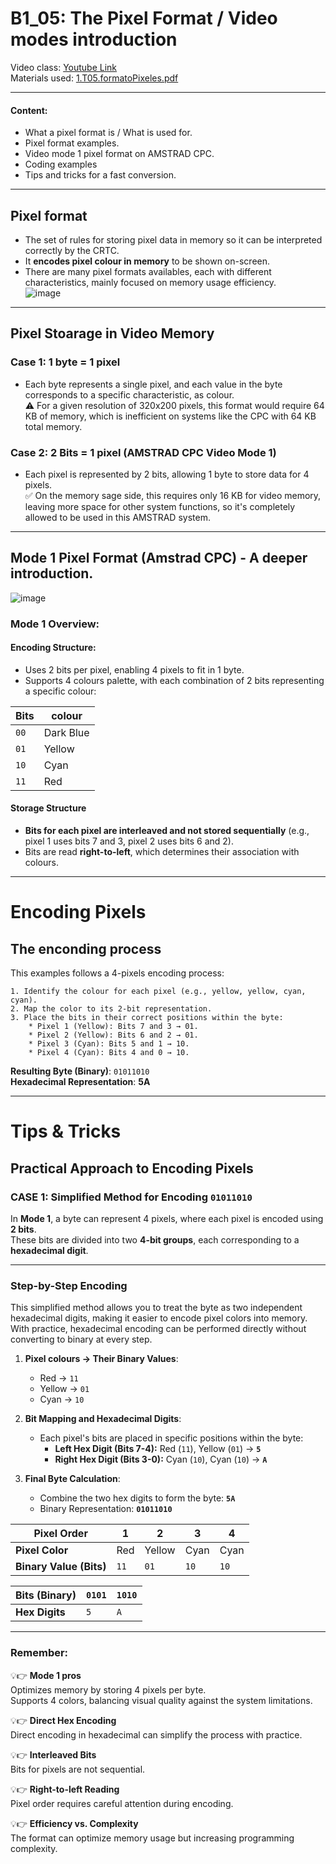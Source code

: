 # B1_05: The Pixel Format / Video modes introduction
Video class: [Youtube Link](https://youtu.be/1v2DKEWMKNg)    
Materials used: [ 1.T05.formatoPixeles.pdf ](https://github.com/alexandrglm/elearning_tools/blob/9fbf9fd84dfc8a0c79fb6fee964eee4361816353/z80asmmooc/contents/Course/MODULE_1%3ASprite_in_machine_Code/B01_THEORY/B01_materials/1.T03.laMagiaDelHexadecimal.pdf)  
***

#### Content:  
- What a pixel format is / What is used for.  
- Pixel format examples.  
- Video mode 1 pixel format on AMSTRAD CPC.  
- Coding examples
- Tips and tricks for a fast conversion.  
***

## Pixel format
- The set of rules for storing pixel data in memory so it can be interpreted correctly by the CRTC.  
- It **encodes pixel colour in memory** to be shown on-screen.  
- There are many pixel formats availables, each with different characteristics, mainly focused on memory usage efficiency.  
![image](https://github.com/user-attachments/assets/70252140-60f7-4292-8f20-5e6e2dde4365)

***
## Pixel Stoarage in Video Memory
### Case 1: 1 byte = 1 pixel
* Each byte represents a single pixel, and each value in the byte corresponds to a specific characteristic, as colour.    
⚠️ For a given resolution of 320x200 pixels, this format would require 64 KB of memory, which is inefficient on systems like the CPC with 64 KB total memory.  

### Case 2: 2 Bits = 1 pixel (AMSTRAD CPC Video Mode 1)
* Each pixel is represented by 2 bits, allowing 1 byte to store data for 4 pixels.  
✅ On the memory sage side, this requires only 16 KB for video memory, leaving more space for other system functions, so it's completely allowed to be used in this AMSTRAD system.  
***
## Mode 1 Pixel Format (Amstrad CPC) - A deeper introduction.
![image](https://github.com/user-attachments/assets/6ef9f919-5a26-4c2c-95c7-3d1893923600)

### Mode 1 Overview:
#### Encoding Structure:
- Uses 2 bits per pixel, enabling 4 pixels to fit in 1 byte.  
- Supports 4 colours palette, with each combination of 2 bits representing a specific colour:  

| **Bits** | **colour**     |
|----------|---------------|
| `00`     | Dark Blue     |
| `01`     | Yellow        |
| `10`     | Cyan          |
| `11`     | Red           |

#### Storage Structure
- **Bits for each pixel are interleaved and not stored sequentially** (e.g., pixel 1 uses bits 7 and 3, pixel 2 uses bits 6 and 2).  
- Bits are read **right-to-left**, which determines their association with colours.  
***
# Encoding Pixels
## The enconding process
This examples follows a 4-pixels encoding process:  

    1. Identify the colour for each pixel (e.g., yellow, yellow, cyan, cyan).  
    2. Map the color to its 2-bit representation.  
    3. Place the bits in their correct positions within the byte:  
        * Pixel 1 (Yellow): Bits 7 and 3 → 01. 
        * Pixel 2 (Yellow): Bits 6 and 2 → 01.  
        * Pixel 3 (Cyan): Bits 5 and 1 → 10.  
        * Pixel 4 (Cyan): Bits 4 and 0 → 10.  

**Resulting Byte (Binary)**: `01011010`  
**Hexadecimal Representation**: **5A**  
***
# Tips & Tricks
## Practical Approach to Encoding Pixels

### **CASE 1: Simplified Method for Encoding `01011010`**

In **Mode 1**, a byte can represent 4 pixels, where each pixel is encoded using **2 bits**.  
These bits are divided into two **4-bit groups**, each corresponding to a **hexadecimal digit**.
***

### **Step-by-Step Encoding**
This simplified method allows you to treat the byte as two independent hexadecimal digits, making it easier to encode pixel colors into memory.  
With practice, hexadecimal encoding can be performed directly without converting to binary at every step.  

1. **Pixel colours  →  Their Binary Values**:  
   - Red → `11`  
   - Yellow → `01`  
   - Cyan → `10`  

2. **Bit Mapping and Hexadecimal Digits**:  
   - Each pixel's bits are placed in specific positions within the byte:  
     - **Left Hex Digit (Bits 7-4):** Red (`11`), Yellow (`01`) → **`5`**  
     - **Right Hex Digit (Bits 3-0):** Cyan (`10`), Cyan (`10`) → **`A`**  

3. **Final Byte Calculation**:  
   - Combine the two hex digits to form the byte: **`5A`**  
   - Binary Representation: **`01011010`**


| **Pixel Order**      | 1     | 2      | 3     | 4      |
|-----------------------|-------|--------|-------|--------|
| **Pixel Color**       | Red   | Yellow | Cyan  | Cyan   |
| **Binary Value (Bits)** | `11`  | `01`   | `10`  | `10`   |

| **Bits (Binary)**     | `0101` | `1010` |
|-----------------------|--------|--------|
| **Hex Digits**        | `5`    | `A`    |

---

### Remember:

💡👉 **Mode 1 pros**  
Optimizes memory by storing 4 pixels per byte.  
Supports 4 colors, balancing visual quality against the system limitations.  
  
💡👉 **Direct Hex Encoding**  
Direct encoding in hexadecimal can simplify the process with practice.  
  
💡👉 **Interleaved Bits**   
Bits for pixels are not sequential.  
  
💡👉 **Right-to-left Reading**  
Pixel order requires careful attention during encoding.  
  
💡👉 **Efficiency vs. Complexity**  
The format can optimize memory usage but increasing programming complexity.  

 
